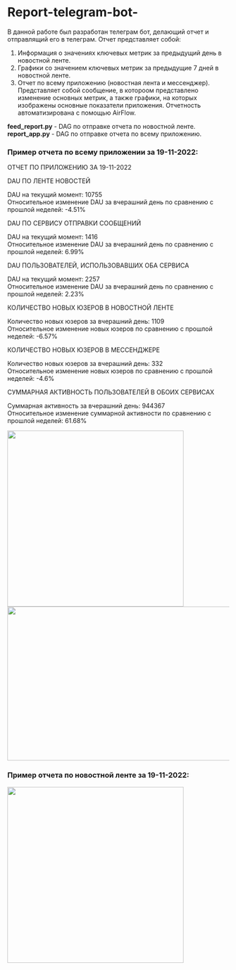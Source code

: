 # Report-telegram-bot-
В данной работе был разработан телеграм бот, делающий отчет и отправлящий его в телеграм.
Отчет представляет собой:
1. Информация о значениях ключевых метрик за предыдущий день в новостной ленте.
2. Графики со значением ключевых метрик за предыдущие 7 дней в новостной ленте.
3. Отчет по всему приложению (новостная лента и мессенджер). Представляет собой сообщение, в котороом представлено изменение основных метрик, а также графики, на которых изображены основные показатели приложения. 
Отчетность автоматизирована с помощью AirFlow.

**feed_report.py** - DAG по отправке отчета по новостной ленте.\
**report_app.py** - DAG по отправке отчета по всему приложению.
### Пример отчета по всему приложении за 19-11-2022:

ОТЧЕТ ПО ПРИЛОЖЕНИЮ ЗА 19-11-2022


DAU ПО ЛЕНТЕ НОВОСТЕЙ

DAU на текущий момент: 10755\
Относительное изменение DAU за вчерашний день по сравнению с прошлой неделей: -4.51%


DAU ПО СЕРВИСУ ОТПРАВКИ СООБЩЕНИЙ

DAU на текущий момент: 1416\
Относительное изменение DAU за вчерашний день по сравнению с прошлой неделей: 6.99%


DAU ПОЛЬЗОВАТЕЛЕЙ, ИСПОЛЬЗОВАВШИХ ОБА СЕРВИСА

DAU на текущий момент: 2257\
Относительное изменение DAU за вчерашний день по сравнению с прошлой неделей: 2.23%


КОЛИЧЕСТВО НОВЫХ ЮЗЕРОВ В НОВОСТНОЙ ЛЕНТЕ

Количество новых юзеров  за вчерашний день: 1109\
Относительное изменение новых юзеров по сравнению с прошлой неделей: -6.57%


КОЛИЧЕСТВО НОВЫХ ЮЗЕРОВ В МЕССЕНДЖЕРЕ

Количество новых юзеров  за вчерашний день: 332\
Относительное изменение новых юзеров по сравнению с прошлой неделей: -4.6%


СУММАРНАЯ АКТИВНОСТЬ ПОЛЬЗОВАТЕЛЕЙ В ОБОИХ СЕРВИСАХ

Суммарная активность за вчерашний день: 944367\
Относительное изменение суммарной активности по сравнению с прошлой неделей: 61.68%

<img src='https://user-images.githubusercontent.com/106237959/204054876-48a0efd9-3551-4c73-909f-f4e2eda99fe7.png' width='400' height='400'/> <img src='https://user-images.githubusercontent.com/106237959/204056168-2045aff4-57f4-4eda-a071-34dc2bd8977e.png' width='512' height='350'/>

### Пример отчета по новостной ленте за 19-11-2022:
<img src='https://user-images.githubusercontent.com/106237959/204055229-737fcd8a-528f-42e8-b167-3e99abc159be.png' width='400' height='400'/>
